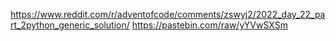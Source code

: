 https://www.reddit.com/r/adventofcode/comments/zswyj2/2022_day_22_part_2python_generic_solution/
https://pastebin.com/raw/yYVwSXSm
